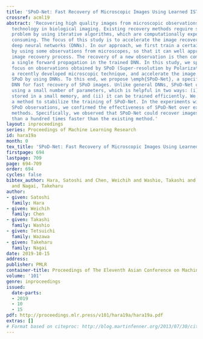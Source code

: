 ```yaml
---
title: 'SPoD-Net: Fast Recovery of Microscopic Images Using Learned ISTA'
crossref: acml19
abstract: 'Recovering high quality images from microscopic observations is an essential
  technology in biological imaging. Existing recovery methods require solving an optimization
  problem by using iterative algorithms, which are computationally expensive and time
  consuming. The focus of this study is to accelerate the image recovery by using
  deep neural networks (DNNs). In our approach, we first train a certain type of DNN
  by using some observations from microscopes, so that it can well approximate the
  image recovery process. The recovery of a new observation is then computed thorough
  a single forward propagation in the trained DNN. In this study, we specifically
  focus on observations obtained by SPoD (Super-resolution by Polarization Demodulation),
  a recently developed microscopic technique, and accelerate the image recovery for
  SPoD by using DNNs. To this end, we propose \emph{SPoD-Net}, a specifically tailored
  DNN for fast recovery of SPoD images. Unlike general DNNs, SPoD-Net can be parameterized
  using a small number of parameters, which is helpful in two ways: (i) it can be
  stored in a small memory, and (ii) it can be trained efficiently. We also propose
  a method to stabilize the training of SPoD-Net. In the experiments with the real
  SPoD observations, we confirmed the effectiveness of SPoD-Net over existing recovery
  methods. Specifically, we observed that SPoD-Net could recover images with more
  than a hundred times faster than the existing method.'
layout: inproceedings
series: Proceedings of Machine Learning Research
id: hara19a
month: 0
tex_title: 'SPoD-Net: Fast Recovery of Microscopic Images Using Learned ISTA'
firstpage: 694
lastpage: 709
page: 694-709
order: 694
cycles: false
bibtex_author: Hara, Satoshi and Chen, Weichih and Washio, Takashi and Wazawa, Tetsuichi
  and Nagai, Takeharu
author:
- given: Satoshi
  family: Hara
- given: Weichih
  family: Chen
- given: Takashi
  family: Washio
- given: Tetsuichi
  family: Wazawa
- given: Takeharu
  family: Nagai
date: 2019-10-15
address: 
publisher: PMLR
container-title: Proceedings of The Eleventh Asian Conference on Machine Learning
volume: '101'
genre: inproceedings
issued:
  date-parts:
  - 2019
  - 10
  - 15
pdf: http://proceedings.mlr.press/v101/hara19a/hara19a.pdf
extras: []
# Format based on citeproc: http://blog.martinfenner.org/2013/07/30/citeproc-yaml-for-bibliographies/
---
```

